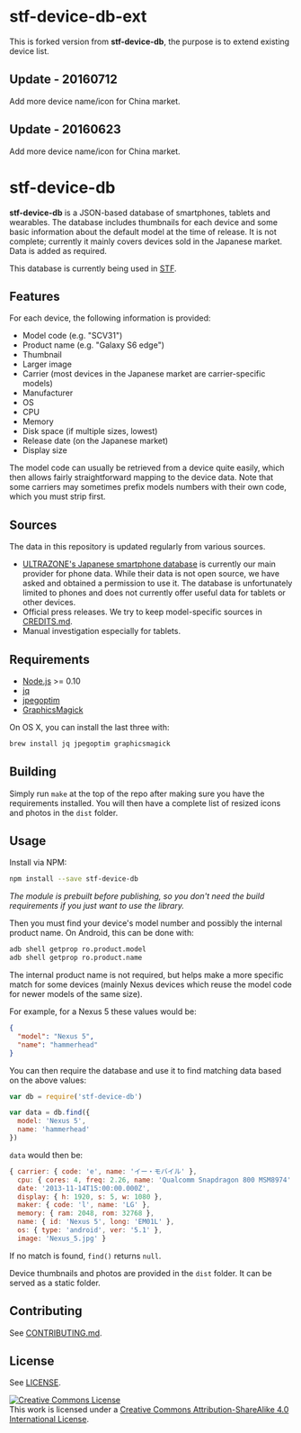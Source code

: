 # stf-device-db-ext
This is forked version from **stf-device-db**, the purpose is to extend existing device list.

## Update - 20160712
Add more device name/icon for China market.

## Update - 20160623
Add more device name/icon for China market.

# stf-device-db

**stf-device-db** is a JSON-based database of smartphones, tablets and wearables. The database includes thumbnails for each device and some basic information about the default model at the time of release. It is not complete; currently it mainly covers devices sold in the Japanese market. Data is added as required.

This database is currently being used in [STF](https://github.com/openstf/stf).

## Features

For each device, the following information is provided:

* Model code (e.g. "SCV31")
* Product name (e.g. "Galaxy S6 edge")
* Thumbnail
* Larger image
* Carrier (most devices in the Japanese market are carrier-specific models)
* Manufacturer
* OS
* CPU
* Memory
* Disk space (if multiple sizes, lowest)
* Release date (on the Japanese market)
* Display size

The model code can usually be retrieved from a device quite easily, which then allows fairly straightforward mapping to the device data. Note that some carriers may sometimes prefix models numbers with their own code, which you must strip first.

## Sources

The data in this repository is updated regularly from various sources.

* [ULTRAZONE's Japanese smartphone database](http://smartphone.ultra-zone.net/) is currently our main provider for phone data. While their data is not open source, we have asked and obtained a permission to use it. The database is unfortunately limited to phones and does not currently offer useful data for tablets or other devices.
* Official press releases. We try to keep model-specific sources in [CREDITS.md](CREDITS.md).
* Manual investigation especially for tablets.

## Requirements

* [Node.js](https://nodejs.org/) >= 0.10
* [jq](http://stedolan.github.io/jq/)
* [jpegoptim](https://github.com/tjko/jpegoptim)
* [GraphicsMagick](http://www.graphicsmagick.org/)

On OS X, you can install the last three with:

```bash
brew install jq jpegoptim graphicsmagick
```

## Building

Simply run `make` at the top of the repo after making sure you have the requirements installed. You will then have a complete list of resized icons and photos in the `dist` folder.

## Usage

Install via NPM:

```bash
npm install --save stf-device-db
```

_The module is prebuilt before publishing, so you don't need the build requirements if you just want to use the library._

Then you must find your device's model number and possibly the internal product name. On Android, this can be done with:

```bash
adb shell getprop ro.product.model
adb shell getprop ro.product.name
```

The internal product name is not required, but helps make a more specific match for some devices (mainly Nexus devices which reuse the model code for newer models of the same size).

For example, for a Nexus 5 these values would be:

```json
{
  "model": "Nexus 5",
  "name": "hammerhead"
}
```

You can then require the database and use it to find matching data based on the above values:

```javascript
var db = require('stf-device-db')

var data = db.find({
  model: 'Nexus 5',
  name: 'hammerhead'
})
```

`data` would then be:

```javascript
{ carrier: { code: 'e', name: 'イー・モバイル' },
  cpu: { cores: 4, freq: 2.26, name: 'Qualcomm Snapdragon 800 MSM8974' },
  date: '2013-11-14T15:00:00.000Z',
  display: { h: 1920, s: 5, w: 1080 },
  maker: { code: 'l', name: 'LG' },
  memory: { ram: 2048, rom: 32768 },
  name: { id: 'Nexus 5', long: 'EM01L' },
  os: { type: 'android', ver: '5.1' },
  image: 'Nexus_5.jpg' }
```

If no match is found, `find()` returns `null`.

Device thumbnails and photos are provided in the `dist` folder. It can be served as a static folder.

## Contributing

See [CONTRIBUTING.md](CONTRIBUTING.md).

## License

See [LICENSE](LICENSE).

<a rel="license" href="http://creativecommons.org/licenses/by-sa/4.0/"><img alt="Creative Commons License" style="border-width:0" src="https://i.creativecommons.org/l/by-sa/4.0/88x31.png" /></a><br />This work is licensed under a <a rel="license" href="http://creativecommons.org/licenses/by-sa/4.0/">Creative Commons Attribution-ShareAlike 4.0 International License</a>.
